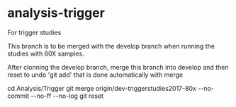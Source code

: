 # analysis-trigger
For trigger studies

This branch is to be merged with the develop branch when running the studies with 80X samples.

After clonning the develop branch, merge this branch into develop and then reset to undo 'git add' that is done automatically with merge

cd Analysis/Trigger
git merge origin/dev-triggerstudies2017-80x --no-commit --no-ff --no-log
git reset
